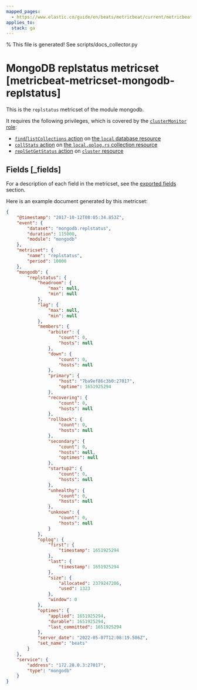 ```yaml
---
mapped_pages:
  - https://www.elastic.co/guide/en/beats/metricbeat/current/metricbeat-metricset-mongodb-replstatus.html
applies_to:
  stack: ga
---
```


% This file is generated! See scripts/docs_collector.py

# MongoDB replstatus metricset [metricbeat-metricset-mongodb-replstatus]

This is the `replstatus` metricset of the module mongodb.

It requires the following privileges, which is covered by the [`clusterMonitor` role](https://docs.mongodb.com/manual/reference/built-in-roles/#clusterMonitor):

* [`find`/`listCollections` action](https://docs.mongodb.com/manual/reference/privilege-actions/#find) on [the `local` database resource](https://docs.mongodb.com/manual/reference/local-database/)
* [`collStats` action](https://docs.mongodb.com/manual/reference/privilege-actions/#collStats) on [the `local.oplog.rs` collection resource](https://docs.mongodb.com/manual/reference/local-database/#local.oplog.rs)
* [`replSetGetStatus` action](https://docs.mongodb.com/manual/reference/privilege-actions/#replSetGetStatus) on [`cluster` resource](https://docs.mongodb.com/manual/reference/resource-document/#cluster-resource)

## Fields [_fields]

For a description of each field in the metricset, see the [exported fields](/reference/metricbeat/exported-fields-mongodb.md) section.

Here is an example document generated by this metricset:

```json
{
    "@timestamp": "2017-10-12T08:05:34.853Z",
    "event": {
        "dataset": "mongodb.replstatus",
        "duration": 115000,
        "module": "mongodb"
    },
    "metricset": {
        "name": "replstatus",
        "period": 10000
    },
    "mongodb": {
        "replstatus": {
            "headroom": {
                "max": null,
                "min": null
            },
            "lag": {
                "max": null,
                "min": null
            },
            "members": {
                "arbiter": {
                    "count": 0,
                    "hosts": null
                },
                "down": {
                    "count": 0,
                    "hosts": null
                },
                "primary": {
                    "host": "7ba9ef86c3b0:27017",
                    "optime": 1651925294
                },
                "recovering": {
                    "count": 0,
                    "hosts": null
                },
                "rollback": {
                    "count": 0,
                    "hosts": null
                },
                "secondary": {
                    "count": 0,
                    "hosts": null,
                    "optimes": null
                },
                "startup2": {
                    "count": 0,
                    "hosts": null
                },
                "unhealthy": {
                    "count": 0,
                    "hosts": null
                },
                "unknown": {
                    "count": 0,
                    "hosts": null
                }
            },
            "oplog": {
                "first": {
                    "timestamp": 1651925294
                },
                "last": {
                    "timestamp": 1651925294
                },
                "size": {
                    "allocated": 2379247206,
                    "used": 1323
                },
                "window": 0
            },
            "optimes": {
                "applied": 1651925294,
                "durable": 1651925294,
                "last_committed": 1651925294
            },
            "server_date": "2022-05-07T12:08:19.506Z",
            "set_name": "beats"
        }
    },
    "service": {
        "address": "172.28.0.3:27017",
        "type": "mongodb"
    }
}
```
